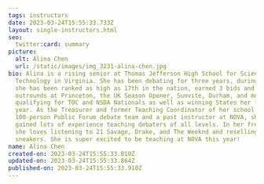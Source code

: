 ```yaml
---
tags: instructors
date: 2023-03-24T15:55:33.733Z
layout: single-instructors.html
seo:
  twitter:card: summary
picture:
  alt: Alina Chen
  url: /static/images/img_3231-alina-chen.jpg
bio: Alina is a rising senior at Thomas Jefferson High School for Science and
  Technology in Virginia. She has been debating for three years, during which
  she has been ranked as high as 17th in the nation, earned 3 bids and reached
  outrounds at Princeton, the UK Season Opener, Sunvite, Durham, and more,
  qualifying for TOC and NSDA Nationals as well as winning States her freshman
  year. As the Treasurer and former Teaching Coordinator of her school’s
  100-person Public Forum debate team and a past instructor at NOVA, she has
  gained lots of experience teaching debaters of all levels. In her free time,
  she loves listening to 21 Savage, Drake, and The Weeknd and reselling
  sneakers. She is super excited to be teaching at NOVA this year!
name: Alina Chen
created-on: 2023-03-24T15:55:33.810Z
updated-on: 2023-03-24T15:55:33.864Z
published-on: 2023-03-24T15:55:33.910Z
---
```

